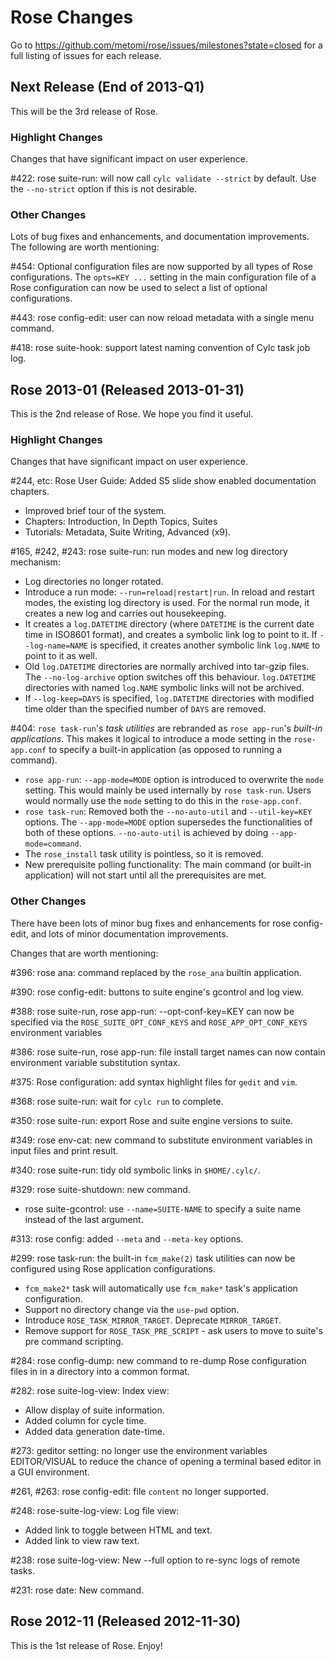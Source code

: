 # Rose Changes

Go to https://github.com/metomi/rose/issues/milestones?state=closed
for a full listing of issues for each release.

## Next Release (End of 2013-Q1)

This will be the 3rd release of Rose.

### Highlight Changes

Changes that have significant impact on user experience.

\#422: rose suite-run: will now call `cylc validate --strict` by default.
Use the `--no-strict` option if this is not desirable.

### Other Changes

Lots of bug fixes and enhancements, and documentation improvements.
The following are worth mentioning:

\#454: Optional configuration files are now supported by all types of Rose
configurations. The `opts=KEY ...` setting in the main configuration file of a
Rose configuration can now be used to select a list of optional configurations.

\#443: rose config-edit: user can now reload metadata with a single menu command.

\#418: rose suite-hook: support latest naming convention of Cylc task job log.

## Rose 2013-01 (Released 2013-01-31)

This is the 2nd release of Rose. We hope you find it useful.

### Highlight Changes

Changes that have significant impact on user experience.

\#244, etc: Rose User Guide: Added S5 slide show enabled documentation chapters.
* Improved brief tour of the system.
* Chapters: Introduction, In Depth Topics, Suites
* Tutorials: Metadata, Suite Writing, Advanced (x9).

\#165, #242, #243: rose suite-run: run modes and new log directory mechanism:
* Log directories no longer rotated.
* Introduce a run mode: `--run=reload|restart|run`.
  In reload and restart modes, the existing log directory is used.
  For the normal run mode, it creates a new log and carries out housekeeping.
* It creates a `log.DATETIME` directory (where `DATETIME` is the current date
  time in ISO8601 format), and creates a symbolic link log to point to it. If
  `--log-name=NAME` is specified, it creates another symbolic link `log.NAME`
  to point to it as well.
* Old `log.DATETIME` directories are normally archived into tar-gzip files. The
  `--no-log-archive` option switches off this behaviour. `log.DATETIME`
  directories with named `log.NAME` symbolic links will not be archived.
* If `--log-keep=DAYS` is specified, `log.DATETIME` directories with modified
  time older than the specified number of `DAYS` are removed.

\#404: `rose task-run`'s *task utilities* are rebranded as `rose app-run`'s
*built-in applications*. This makes it logical to introduce a mode setting in
the `rose-app.conf` to specify a built-in application
(as opposed to running a command).
* `rose app-run`: `--app-mode=MODE` option is introduced to overwrite the `mode`
  setting. This would mainly be used internally by `rose task-run`.
  Users would normally use the `mode` setting to do this in the `rose-app.conf`.
* `rose task-run`: Removed both the `--no-auto-util` and `--util-key=KEY` options.
  The `--app-mode=MODE` option supersedes the functionalities of both of these
  options. `--no-auto-util` is achieved by doing `--app-mode=command`.
* The `rose_install` task utility is pointless, so it is removed.
* New prerequisite polling functionality: The main command (or built-in
  application) will not start until all the prerequisites are met.

### Other Changes

There have been lots of minor bug fixes and enhancements for rose config-edit,
and lots of minor documentation improvements.

Changes that are worth mentioning:

\#396: rose ana: command replaced by the `rose_ana` builtin application.

\#390: rose config-edit: buttons to suite engine's gcontrol and log view.

\#388: rose suite-run, rose app-run:
--opt-conf-key=KEY can now be specified via the `ROSE_SUITE_OPT_CONF_KEYS` and `ROSE_APP_OPT_CONF_KEYS`
environment variables

\#386: rose suite-run, rose app-run:
file install target names can now contain environment variable substitution syntax.

\#375: Rose configuration: add syntax highlight files for `gedit` and `vim`.

\#368: rose suite-run: wait for `cylc run` to complete.

\#350: rose suite-run: export Rose and suite engine versions to suite.

\#349: rose env-cat: new command to substitute environment variables in input files and print result.

\#340: rose suite-run: tidy old symbolic links in `$HOME/.cylc/`.

\#329: rose suite-shutdown: new command.
* rose suite-gcontrol: use `--name=SUITE-NAME` to specify a suite name instead of the last argument.

\#313: rose config: added `--meta` and `--meta-key` options.

\#299: rose task-run: the built-in `fcm_make(2)` task utilities can
now be configured using Rose application configurations.
* `fcm_make2*` task will automatically use `fcm_make*` task's application configuration.
* Support no directory change via the `use-pwd` option.
* Introduce `ROSE_TASK_MIRROR_TARGET`. Deprecate `MIRROR_TARGET`.
* Remove support for `ROSE_TASK_PRE_SCRIPT` - ask users to move to suite's pre command scripting.

\#284: rose config-dump: new command to re-dump Rose configuration files in
in a directory into a common format.

\#282: rose suite-log-view: Index view:
* Allow display of suite information.
* Added column for cycle time.
* Added data generation date-time.

\#273: geditor setting: no longer use the environment variables EDITOR/VISUAL
to reduce the chance of opening a terminal based editor in a GUI environment.

\#261, #263: rose config-edit: file `content` no longer supported.

\#248: rose-suite-log-view: Log file view:
* Added link to toggle between HTML and text.
* Added link to view raw text.

\#238: rose suite-log-view: New --full option to re-sync logs of remote tasks.

\#231: rose date: New command.

## Rose 2012-11 (Released 2012-11-30)

This is the 1st release of Rose. Enjoy!
